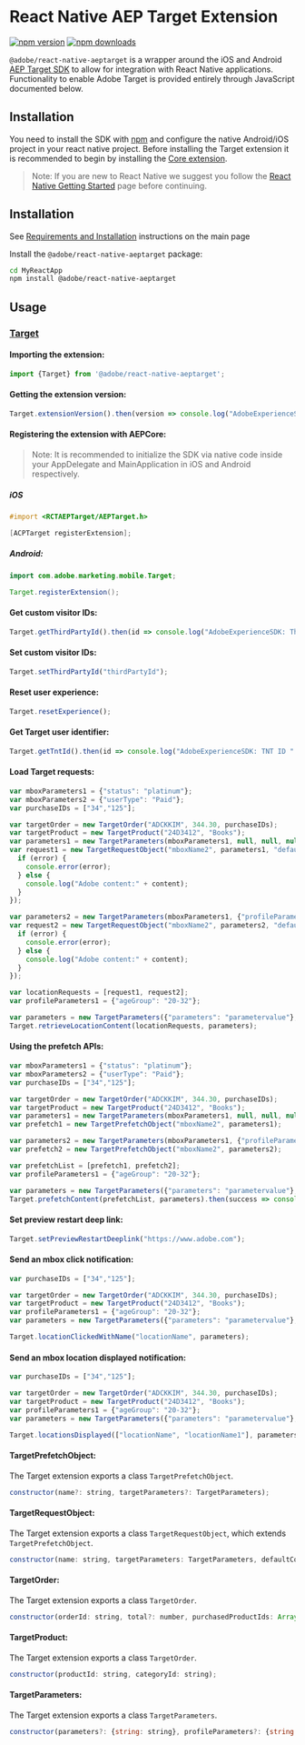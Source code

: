 
# React Native AEP Target Extension

[![npm version](https://badge.fury.io/js/%40adobe%2Freact-native-aeptarget.svg)](https://www.npmjs.com/package/@adobe/react-native-aeptarget) 
[![npm downloads](https://img.shields.io/npm/dm/@adobe/react-native-aeptarget)](https://www.npmjs.com/package/@adobe/react-native-aeptarget)

`@adobe/react-native-aeptarget` is a wrapper around the iOS and Android [AEP Target SDK](https://aep-sdks.gitbook.io/docs/using-mobile-extensions/adobe-target) to allow for integration with React Native applications. Functionality to enable Adobe Target is provided entirely through JavaScript documented below.


## Installation

You need to install the SDK with [npm](https://www.npmjs.com/) and configure the native Android/iOS project in your react native project. Before installing the Target extension it is recommended to begin by installing the [Core extension](https://www.npmjs.com/package/react-native-aep-mobile-core).

> Note: If you are new to React Native we suggest you follow the [React Native Getting Started](<https://facebook.github.io/react-native/docs/getting-started.html>) page before continuing.

## Installation

See [Requirements and Installation](https://github.com/adobe/aepsdk-react-native#requirements) instructions on the main page 

Install the `@adobe/react-native-aeptarget` package:

```bash
cd MyReactApp
npm install @adobe/react-native-aeptarget
```

## Usage

### [Target](https://aep-sdks.gitbook.io/docs/using-mobile-extensions/adobe-target)

#### Importing the extension:
```javascript
import {Target} from '@adobe/react-native-aeptarget';
```

#### Getting the extension version:

```javascript
Target.extensionVersion().then(version => console.log("AdobeExperienceSDK: ACPTarget version: " + version));
```

#### Registering the extension with AEPCore:

> Note: It is recommended to initialize the SDK via native code inside your AppDelegate and MainApplication in iOS and Android respectively.

##### **iOS**
```objective-c
#import <RCTAEPTarget/AEPTarget.h>

[ACPTarget registerExtension];
```

##### **Android:**
```java
import com.adobe.marketing.mobile.Target;

Target.registerExtension();
```

#### Get custom visitor IDs:

```javascript
Target.getThirdPartyId().then(id => console.log("AdobeExperienceSDK: Third Party ID: " + id));
```

#### Set custom visitor IDs:

```javascript
Target.setThirdPartyId("thirdPartyId");
```

#### Reset user experience:

```javascript
Target.resetExperience();
```

#### Get Target user identifier:

```javascript
Target.getTntId().then(id => console.log("AdobeExperienceSDK: TNT ID " + id));
```

#### Load Target requests:

```javascript
var mboxParameters1 = {"status": "platinum"};
var mboxParameters2 = {"userType": "Paid"};
var purchaseIDs = ["34","125"];

var targetOrder = new TargetOrder("ADCKKIM", 344.30, purchaseIDs);
var targetProduct = new TargetProduct("24D3412", "Books");
var parameters1 = new TargetParameters(mboxParameters1, null, null, null);
var request1 = new TargetRequestObject("mboxName2", parameters1, "defaultContent1", (error, content) => {
  if (error) {
    console.error(error);
  } else {
    console.log("Adobe content:" + content);
  }
});

var parameters2 = new TargetParameters(mboxParameters1, {"profileParameters": "parameterValue"}, targetProduct, targetOrder);
var request2 = new TargetRequestObject("mboxName2", parameters2, "defaultContent2", (error, content) => {
  if (error) {
    console.error(error);
  } else {
    console.log("Adobe content:" + content);
  }
});

var locationRequests = [request1, request2];
var profileParameters1 = {"ageGroup": "20-32"};

var parameters = new TargetParameters({"parameters": "parametervalue"}, profileParameters1, targetProduct, targetOrder);
Target.retrieveLocationContent(locationRequests, parameters);
```

#### Using the prefetch APIs:

```javascript
var mboxParameters1 = {"status": "platinum"};
var mboxParameters2 = {"userType": "Paid"};
var purchaseIDs = ["34","125"];

var targetOrder = new TargetOrder("ADCKKIM", 344.30, purchaseIDs);
var targetProduct = new TargetProduct("24D3412", "Books");
var parameters1 = new TargetParameters(mboxParameters1, null, null, null);
var prefetch1 = new TargetPrefetchObject("mboxName2", parameters1);

var parameters2 = new TargetParameters(mboxParameters1, {"profileParameters": "parameterValue"}, targetProduct, targetOrder);
var prefetch2 = new TargetPrefetchObject("mboxName2", parameters2);

var prefetchList = [prefetch1, prefetch2];
var profileParameters1 = {"ageGroup": "20-32"};

var parameters = new TargetParameters({"parameters": "parametervalue"}, profileParameters1, targetProduct, targetOrder);
Target.prefetchContent(prefetchList, parameters).then(success => console.log(success)).catch(err => console.log(err));
```

#### Set preview restart deep link:

```javascript
Target.setPreviewRestartDeeplink("https://www.adobe.com");
```

#### Send an mbox click notification:

```javascript
var purchaseIDs = ["34","125"];

var targetOrder = new TargetOrder("ADCKKIM", 344.30, purchaseIDs);
var targetProduct = new TargetProduct("24D3412", "Books");
var profileParameters1 = {"ageGroup": "20-32"};
var parameters = new TargetParameters({"parameters": "parametervalue"}, profileParameters1, targetProduct, targetOrder);

Target.locationClickedWithName("locationName", parameters);
```

#### Send an mbox location displayed notification:
```javascript
var purchaseIDs = ["34","125"];

var targetOrder = new TargetOrder("ADCKKIM", 344.30, purchaseIDs);
var targetProduct = new TargetProduct("24D3412", "Books");
var profileParameters1 = {"ageGroup": "20-32"};
var parameters = new TargetParameters({"parameters": "parametervalue"}, profileParameters1, targetProduct, targetOrder);

Target.locationsDisplayed(["locationName", "locationName1"], parameters);
```

#### TargetPrefetchObject:
The Target extension exports a class `TargetPrefetchObject`.

```javascript
constructor(name?: string, targetParameters?: TargetParameters);
```


#### TargetRequestObject:
The Target extension exports a class `TargetRequestObject`, which extends `TargetPrefetchObject`.
```javascript
constructor(name: string, targetParameters: TargetParameters, defaultContent: string);
```

#### TargetOrder:
The Target extension exports a class `TargetOrder`.
```javascript
constructor(orderId: string, total?: number, purchasedProductIds: Array<string>);
```

#### TargetProduct:
The Target extension exports a class `TargetOrder`.
```javascript
constructor(productId: string, categoryId: string);
```

#### TargetParameters:
The Target extension exports a class `TargetParameters`.
```javascript
constructor(parameters?: {string: string}, profileParameters?: {string: string}, product?: TargetProduct, order?: TargetOrder);
```
